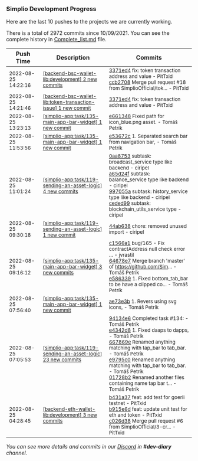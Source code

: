 
### Simplio Development Progress

Here are the last 10 pushes to the projects we are currently working.

There is a total of 2972 commits since 10/09/2021. You can see the complete history in
 [Complete_list.md](Complete_list.md) file.

| Push Time | Description | Commits |
| --- | --- | --- |
| <sub>2022-08-25 14:22:16</sub> | <sub>[[backend-bsc-wallet-lib:development] 2 new commits](https://github.com/SimplioOfficial/backend-bsc-wallet-lib/compare/8df9f37d0773...ccb2708d9cff)</sub> | <sub>[3371ed4](https://github.com/SimplioOfficial/backend-bsc-wallet-lib/commit/3371ed4096fe6277b6908a955acf534c6f45b9e0) fix: token transaction address and value - PitTxid<br>[ccb2708](https://github.com/SimplioOfficial/backend-bsc-wallet-lib/commit/ccb2708d9cfff415d1da021088105386b9a1778f) Merge pull request #18 from SimplioOfficial/tok... - PitTxid</sub> |
| <sub>2022-08-25 14:21:46</sub> | <sub>[[backend-bsc-wallet-lib:token\-transaction\-issue] 1 new commit](https://github.com/SimplioOfficial/backend-bsc-wallet-lib/commit/3371ed4096fe6277b6908a955acf534c6f45b9e0)</sub> | <sub>[3371ed4](https://github.com/SimplioOfficial/backend-bsc-wallet-lib/commit/3371ed4096fe6277b6908a955acf534c6f45b9e0) fix: token transaction address and value - PitTxid</sub> |
| <sub>2022-08-25 13:23:13</sub> | <sub>[[simplio-app:task/135\-main\-app\-bar\-widget] 1 new commit](https://github.com/SimplioOfficial/simplio-app/commit/e6613488418d64e86b4b8ddb0c8ae015c936d813)</sub> | <sub>[e661348](https://github.com/SimplioOfficial/simplio-app/commit/e6613488418d64e86b4b8ddb0c8ae015c936d813) Fixed path for icon_blue.png asset. - Tomáš Petrík</sub> |
| <sub>2022-08-25 11:53:56</sub> | <sub>[[simplio-app:task/135\-main\-app\-bar\-widget] 1 new commit](https://github.com/SimplioOfficial/simplio-app/commit/e53672cc18639e423475689c9eeaec96e3165be2)</sub> | <sub>[e53672c](https://github.com/SimplioOfficial/simplio-app/commit/e53672cc18639e423475689c9eeaec96e3165be2) 1. Separated search bar from navigation bar, - Tomáš Petrík</sub> |
| <sub>2022-08-25 11:01:24</sub> | <sub>[[simplio-app:task/119\-sending\-an\-asset\-logic] 4 new commits](https://github.com/SimplioOfficial/simplio-app/compare/44ab638f50ac...ceded993fc7e)</sub> | <sub>[0aa8753](https://github.com/SimplioOfficial/simplio-app/commit/0aa8753a5dd3b735f5057b604445956af07fbc72) subtask: broadcast_service type like backend - ciripel<br>[a65d24f](https://github.com/SimplioOfficial/simplio-app/commit/a65d24f1e0038a4545da9d8544f1fd2b582ec74e) subtask: balance_service type like backend - ciripel<br>[997055a](https://github.com/SimplioOfficial/simplio-app/commit/997055aabb393560e32f0ac5df3fe4761d6f67b1) subtask: history_service type like backend - ciripel<br>[ceded99](https://github.com/SimplioOfficial/simplio-app/commit/ceded993fc7ec0940eae972df64c47ffad38e514) subtask: blockchain_utils_service type - ciripel</sub> |
| <sub>2022-08-25 09:30:18</sub> | <sub>[[simplio-app:task/119\-sending\-an\-asset\-logic] 1 new commit](https://github.com/SimplioOfficial/simplio-app/commit/44ab638f50ac9f8891f7c2df8bc01eb746ca336d)</sub> | <sub>[44ab638](https://github.com/SimplioOfficial/simplio-app/commit/44ab638f50ac9f8891f7c2df8bc01eb746ca336d) chore: removed unused import - ciripel</sub> |
| <sub>2022-08-25 09:16:12</sub> | <sub>[[simplio-app:task/135\-main\-app\-bar\-widget] 3 new commits](https://github.com/SimplioOfficial/simplio-app/compare/ae73e3b9a15f...e5863395a0e6)</sub> | <sub>[c1566a1](https://github.com/SimplioOfficial/simplio-app/commit/c1566a18a80c540bca1945b66d7795ae8929372c) bug/165 - Fix contractAddress null check error ... - jvrastil<br>[64678e7](https://github.com/SimplioOfficial/simplio-app/commit/64678e7e2cff7e1b91f9614b5709fd0fdd2d7dd8) Merge branch 'master' of https://github.com/Sim... - Tomáš Petrík<br>[e586339](https://github.com/SimplioOfficial/simplio-app/commit/e5863395a0e67f73b3ada3b0bd5254d65a94391e) 1. Fixed bottom_tab_bar to be have a clipped co... - Tomáš Petrík</sub> |
| <sub>2022-08-25 07:56:40</sub> | <sub>[[simplio-app:task/135\-main\-app\-bar\-widget] 1 new commit](https://github.com/SimplioOfficial/simplio-app/commit/ae73e3b9a15f18277d444695f8a74e00540ce6d2)</sub> | <sub>[ae73e3b](https://github.com/SimplioOfficial/simplio-app/commit/ae73e3b9a15f18277d444695f8a74e00540ce6d2) 1. Revers using svg icons, - Tomáš Petrík</sub> |
| <sub>2022-08-25 07:05:53</sub> | <sub>[[simplio-app:task/119\-sending\-an\-asset\-logic] 23 new commits](https://github.com/SimplioOfficial/simplio-app/compare/72008097081d...37ff8424c839)</sub> | <sub>[94134e6](https://github.com/SimplioOfficial/simplio-app/commit/94134e647c3ff66983a475e1efab9320b46a6f13) Completed task #134: - Tomáš Petrík<br>[e4342d8](https://github.com/SimplioOfficial/simplio-app/commit/e4342d899da7c26e6832b4cbbb80f2ac6999ab2a) 1. Fixed daaps to dapps, - Tomáš Petrík<br>[667869e](https://github.com/SimplioOfficial/simplio-app/commit/667869e1d1ed03519eb8f5e20a496c0e48388784) Renamed anything matching with tap_bar to tab_bar. - Tomáš Petrík<br>[e9795c0](https://github.com/SimplioOfficial/simplio-app/commit/e9795c0bc0fb170710a2a4fd4ac582c944ee247a) Renamed anything matching with tap_bar to tab_bar. - Tomáš Petrík<br>[01728b2](https://github.com/SimplioOfficial/simplio-app/commit/01728b280092bed6e2d0136f70caea0fd7da106b) Renamed another files containing name tap bar t... - Tomáš Petrík</sub> |
| <sub>2022-08-25 04:28:45</sub> | <sub>[[backend-eth-wallet-lib:development] 3 new commits](https://github.com/SimplioOfficial/backend-eth-wallet-lib/compare/65dddfa09c56...c026d38135bf)</sub> | <sub>[b431a37](https://github.com/SimplioOfficial/backend-eth-wallet-lib/commit/b431a372f141ffe4e8f84f035667768ee9d93d17) feat: add test for goerli testnet - PitTxid<br>[b915e6d](https://github.com/SimplioOfficial/backend-eth-wallet-lib/commit/b915e6d7843d381a3edb623b76accf8e3dba7d07) feat: update unit test for eth and token - PitTxid<br>[c026d38](https://github.com/SimplioOfficial/backend-eth-wallet-lib/commit/c026d38135bf8cde58c0e624d79d80ad6281c8df) Merge pull request #6 from SimplioOfficial/3-cr... - PitTxid</sub> |

_You can see more details and commits in our [Discord](https://discord.gg/aKhjuwZmdP) in **#dev-diary** channel._
